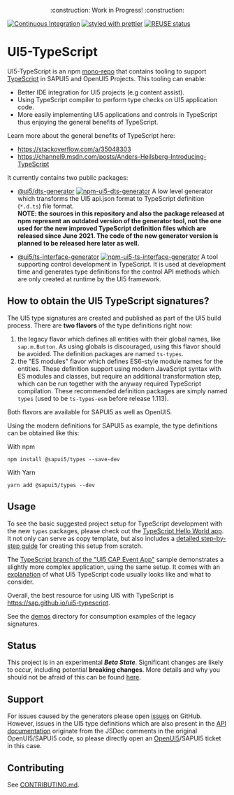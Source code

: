 <p align="center">
    :construction: Work in Progress! :construction:
</p>

[![Continuous Integration](https://github.com/SAP/ui5-typescript/actions/workflows/ci.yml/badge.svg?event=push)](https://github.com/SAP/ui5-typescript/actions/workflows/ci.yml)
[![styled with prettier](https://img.shields.io/badge/styled_with-prettier-ff69b4.svg)](https://github.com/prettier/prettier)
[![REUSE status](https://api.reuse.software/badge/github.com/SAP/ui5-typescript)](https://api.reuse.software/info/github.com/SAP/ui5-typescript)

# UI5-TypeScript

UI5-TypeScript is an npm [mono-repo][mono-repo] that contains tooling to support [TypeScript][typescript] in SAPUI5 and OpenUI5 Projects.
This tooling can enable:

- Better IDE integration for UI5 projects (e.g content assist).
- Using TypeScript compiler to perform type checks on UI5 application code.
- More easily implementing UI5 applications and controls in TypeScript thus enjoying the general benefits of TypeScript.

Learn more about the general benefits of TypeScript here:

- https://stackoverflow.com/a/35048303
- https://channel9.msdn.com/posts/Anders-Hejlsberg-Introducing-TypeScript

It currently contains two public packages:

- [@ui5/dts-generator](./packages/dts-generator) [![npm-ui5-dts-generator][npm-ui5-dts-generator-image]][npm-ui5-dts-generator-url] A low level generator which transforms the UI5 api.json format to TypeScript definition (`*.d.ts`) file format.<br> <b>NOTE: the sources in this repository and also the package released at npm represent an outdated version of the generator tool, not the one used for the new improved TypeScript definition files which are released since June 2021. The code of the new generator version is planned to be released here later as well.</b>

- [@ui5/ts-interface-generator](./packages/ts-interface-generator) [![npm-ui5-ts-interface-generator][npm-ui5-ts-interface-generator-image]][npm-ui5-ts-interface-generator-url] A tool supporting control development in TypeScript. It is used at development time and generates type definitions for the control API methods which are only created at runtime by the UI5 framework.

[npm-ui5-dts-generator-image]: https://img.shields.io/npm/v/@ui5/dts-generator.svg
[npm-ui5-dts-generator-url]: https://www.npmjs.com/package/@ui5/dts-generator
[npm-ui5-ts-interface-generator-image]: https://img.shields.io/npm/v/@ui5/ts-interface-generator.svg
[npm-ui5-ts-interface-generator-url]: https://www.npmjs.com/package/@ui5/ts-interface-generator

## How to obtain the UI5 TypeScript signatures?

The UI5 type signatures are created and published as part of the UI5 build process. There are <b>two flavors</b> of the type definitions right now:

1. the legacy flavor which defines all entities with their global names, like `sap.m.Button`. As using globals is discouraged, using this flavor should be avoided. The definition packages are named `ts-types`.
2. the "ES modules" flavor which defines ES6-style module names for the entities. These definition support using modern JavaScript syntax with ES modules and classes, but require an additional transformation step, which can be run together with the anyway required TypeScript compilation. These recommended definition packages are simply named `types` (used to be `ts-types-esm` before release 1.113).

Both flavors are available for SAPUI5 as well as OpenUI5.

Using the modern definitions for SAPUI5 as example, the type definitions can be obtained like this:

With npm

`npm install @sapui5/types --save-dev`

With Yarn

`yarn add @sapui5/types --dev`

## Usage

To see the basic suggested project setup for TypeScript development with the new `types` packages, please check out the [TypeScript Hello World app](https://github.com/SAP-samples/ui5-typescript-helloworld). It not only can serve as copy template, but also includes a [detailed step-by-step guide](https://github.com/SAP-samples/ui5-typescript-helloworld/blob/main/step-by-step.md) for creating this setup from scratch.

The [TypeScript branch of the "UI5 CAP Event App"](https://github.com/SAP-samples/ui5-cap-event-app/tree/typescript) sample demonstrates a slightly more complex application, using the same setup. It comes with an [explanation](https://github.com/SAP-samples/ui5-cap-event-app/blob/typescript/docs/typescript.md) of what UI5 TypeScript code usually looks like and what to consider.

Overall, the best resource for using UI5 with TypeScript is https://sap.github.io/ui5-typescript.

See the [demos](./demos) directory for consumption examples of the legacy signatures.

## Status

This project is in an experimental **_Beta State_**. Significant changes are likely to occur, including potential **breaking changes**. More details and why you should not be afraid of this can be found [here](https://sap.github.io/ui5-typescript/beta-statement.html).

## Support

For issues caused by the generators please open [issues](https://github.com/SAP/ui5-typescript/issues) on GitHub.<br>
However, issues in the UI5 type definitions which are also present in the [API documentation](https://ui5.sap.com/#/api) originate from the JSDoc comments in the original OpenUI5/SAPUI5 code, so please directly open an [OpenUI5](https://github.com/SAP/openui5/issues)/SAPUI5 ticket in this case.

## Contributing

See [CONTRIBUTING.md](./CONTRIBUTING.md).

[typescript]: https://www.typescriptlang.org/
[mono-repo]: https://github.com/babel/babel/blob/master/doc/design/monorepo.md
[openui5]: https://openui5.org/
[ui5-tooling]: https://github.com/SAP/ui5-tooling
